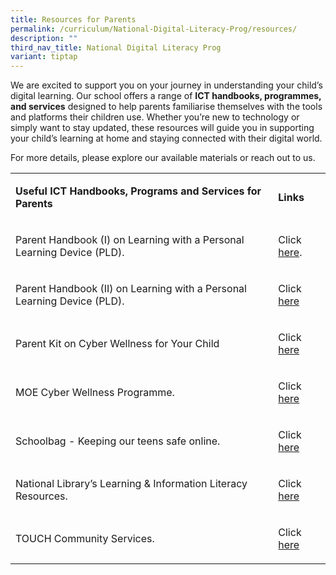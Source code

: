 ```yaml
---
title: Resources for Parents
permalink: /curriculum/National-Digital-Literacy-Prog/resources/
description: ""
third_nav_title: National Digital Literacy Prog
variant: tiptap
---
```

<p>We are excited to support you on your journey in understanding your child’s
digital learning. Our school offers a range of <strong>ICT handbooks, programmes, and services</strong> designed
to help parents familiarise themselves with the tools and platforms their
children use. Whether you’re new to technology or simply want to stay updated,
these resources will guide you in supporting your child’s learning at home
and staying connected with their digital world.</p>
<p>For more details, please explore our available materials or reach out
to us.</p>
<table style="minWidth: 50px">
<colgroup>
<col>
<col>
</colgroup>
<tbody>
<tr>
<td rowspan="1" colspan="1">
<p><strong>Useful ICT Handbooks, Programs and Services for Parents</strong>
</p>
</td>
<td rowspan="1" colspan="1">
<p><strong>Links</strong>
</p>
</td>
</tr>
<tr>
<td rowspan="1" colspan="1">
<p>Parent Handbook (I) on Learning with a Personal Learning Device (PLD).</p>
</td>
<td rowspan="1" colspan="1">
<p>Click <a href="/files/PLD/pdlp-Parent%20Handbook%20I%20on%20Learning%20with%20a%20PLD.pdf" rel="noopener noreferrer nofollow" target="_blank">here</a>.</p>
</td>
</tr>
<tr>
<td rowspan="1" colspan="1">
<p>Parent Handbook (II) on Learning with a Personal Learning Device (PLD).</p>
</td>
<td rowspan="1" colspan="1">
<p>Click <a href="/files/Resources%20for%20parents/ip3___parent_handbook__ii__2024_final.pdf" rel="noopener noreferrer nofollow" target="_blank">here</a>
</p>
</td>
</tr>
<tr>
<td rowspan="1" colspan="1">
<p>Parent Kit on Cyber Wellness for Your Child</p>
</td>
<td rowspan="1" colspan="1">
<p>Click <a href="http://go.gov.sg/moe-cyber-wellness" rel="noopener noreferrer nofollow" target="_blank">here</a>
</p>
</td>
</tr>
<tr>
<td rowspan="1" colspan="1">
<p>MOE Cyber Wellness Programme.</p>
</td>
<td rowspan="1" colspan="1">
<p>Click <a href="https://www.moe.gov.sg/education-in-sg/our-programmes/cyber-wellness" rel="noopener noreferrer nofollow" target="_blank">here</a>
</p>
</td>
</tr>
<tr>
<td rowspan="1" colspan="1">
<p>Schoolbag - Keeping our teens safe online.</p>
</td>
<td rowspan="1" colspan="1">
<p>Click <a href="https://www.schoolbag.edu.sg/story/keeping-our-teens-safe-online" rel="noopener noreferrer nofollow" target="_blank">here</a>
</p>
</td>
</tr>
<tr>
<td rowspan="1" colspan="1">
<p>National Library’s Learning &amp; Information Literacy Resources.</p>
</td>
<td rowspan="1" colspan="1">
<p>Click <a href="https://sure.nlb.gov.sg/resources/audience/teachers-and-students/secondary-level-cce" rel="noopener noreferrer nofollow" target="_blank">here</a>
</p>
</td>
</tr>
<tr>
<td rowspan="1" colspan="1">
<p>TOUCH Community Services.</p>
</td>
<td rowspan="1" colspan="1">
<p>Click <a href="https://www.help123.sg/" rel="noopener noreferrer nofollow" target="_blank">here</a>
</p>
</td>
</tr>
</tbody>
</table>
<p></p>